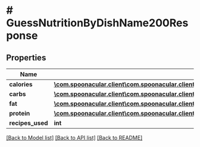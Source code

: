 # # GuessNutritionByDishName200Response

## Properties

Name | Type | Description | Notes
------------ | ------------- | ------------- | -------------
**calories** | [**\com.spoonacular.client\com.spoonacular.client.model\GuessNutritionByDishName200ResponseCalories**](GuessNutritionByDishName200ResponseCalories.md) |  |
**carbs** | [**\com.spoonacular.client\com.spoonacular.client.model\GuessNutritionByDishName200ResponseCalories**](GuessNutritionByDishName200ResponseCalories.md) |  |
**fat** | [**\com.spoonacular.client\com.spoonacular.client.model\GuessNutritionByDishName200ResponseCalories**](GuessNutritionByDishName200ResponseCalories.md) |  |
**protein** | [**\com.spoonacular.client\com.spoonacular.client.model\GuessNutritionByDishName200ResponseCalories**](GuessNutritionByDishName200ResponseCalories.md) |  |
**recipes_used** | **int** |  |

[[Back to Model list]](../../README.md#models) [[Back to API list]](../../README.md#endpoints) [[Back to README]](../../README.md)
